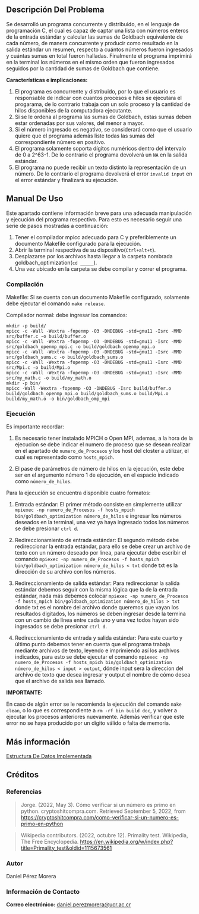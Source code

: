## Descripción Del Problema

Se desarrolló un programa concurrente y distribuido, en el lenguaje de programación C, el cual es capaz de captar una lista con números enteros de la entrada estándar y calcular las sumas de Goldbach equivalente de cada número, de manera concurrente y producir como resultado en la salida estándar un resumen, respecto a cuántos números fueron ingresados y cuántas sumas en total fueron halladas. Finalmente el programa imprimirá en la terminal los números en el mismo orden que fueron ingresados seguidos por la cantidad de sumas de Goldbach que contiene.

**Características e implicaciones:**

1. El programa es concurrente y distribuido, por lo que el usuario es responsable de indicar con cuantos procesos 
e hilos se ejecutara el progarama, de lo contrario trabaja con un solo proceso y la cantidad de hilos disponibles 
de la computadora ejecutante.
2. Si se le ordena al programa las sumas de Goldbach, estas sumas deben estar ordenadas por sus valores, del menor a mayor.
3. Si el número ingresado es negativo, se considerará como que el usuario quiere que el programa además liste todas las sumas del correspondiente número en positivo.
4. El programa solamente soporta dígitos numéricos dentro del intervalo de 0 a 2^63-1. De lo contrario el programa devolverá un `NA` en la salida estándar.
5. El programa no puede recibir un texto distinto la representación de un número. De lo contrario el programa devolverá el error `invalid input` en el error estándar y finalizará su ejecución.

## Manual De Uso

Este apartado contiene información breve para una adecuada manipulación y ejecución del programa respectivo. Para esto es necesario seguir una serie de pasos mostradas a continuación:

1. Tener el compilador mpicc adecuado para C y preferiblemente un documento Makefile
configurado para la ejecución.
2. Abrir la terminal respectiva de su dispositivo(`Ctrl+alt+t`).
3. Desplazarse por los archivos hasta llegar a la carpeta nombrada goldbach_optimization(`cd _____`).
4. Una vez ubicado en la carpeta se debe compilar y correr el programa.

### Compilación

Makefile: Si se cuenta con un documento Makefile configurado, solamente
debe ejecutar el comando `make release`.

Compilador normal: debe ingresar los comandos:

```
mkdir -p build/
mpicc -c -Wall -Wextra -fopenmp -O3 -DNDEBUG -std=gnu11 -Isrc -MMD src/buffer.c -o build/buffer.o
mpicc -c -Wall -Wextra -fopenmp -O3 -DNDEBUG -std=gnu11 -Isrc -MMD src/goldbach_openmp_mpi.c -o build/goldbach_openmp_mpi.o
mpicc -c -Wall -Wextra -fopenmp -O3 -DNDEBUG -std=gnu11 -Isrc -MMD src/goldbach_sums.c -o build/goldbach_sums.o
mpicc -c -Wall -Wextra -fopenmp -O3 -DNDEBUG -std=gnu11 -Isrc -MMD src/Mpi.c -o build/Mpi.o
mpicc -c -Wall -Wextra -fopenmp -O3 -DNDEBUG -std=gnu11 -Isrc -MMD src/my_math.c -o build/my_math.o
mkdir -p bin/
mpicc -Wall -Wextra -fopenmp -O3 -DNDEBUG -Isrc build/buffer.o build/goldbach_openmp_mpi.o build/goldbach_sums.o build/Mpi.o build/my_math.o -o bin/goldbach_omp_mpi 
```

### Ejecución

Es importante recordar:

1. Es necesario tener instalado MPICH o Open MPI, ademas, a la hora de la ejecucion se debe indicar
el numero de proceso que se desean realizar en el apartado de `numero_de_Procesos` y los host del closter
a utilizar, el cual es representado como `hosts_mpich`.

2. El pase de parámetros de número de hilos en la ejecución, este debe ser en el argumento número 1 de ejecución, en el espacio indicado como `número_de_hilos`.

Para la ejecución se encuentra disponible cuatro formatos:

1. Entrada estándar: El primer método consiste en simplemente utilizar 
`mpiexec -np numero_de_Procesos -f hosts_mpich bin/goldbach_optimization número_de_hilos`
e ingresar los números deseados en la terminal, una vez ya haya ingresado todos los números se debe presionar
`ctrl d`.

2. Redireccionamiento de entrada estándar: El segundo método debe redireccionar la entrada estándar,
para ello se debe crear un archivo de texto con un número deseado por línea, para ejecutar debe
escribir el comando
`mpiexec -np numero_de_Procesos -f hosts_mpich bin/goldbach_optimization número_de_hilos < txt`
donde txt es la dirección de su archivo con los números.

3. Redireccionamiento de salida estándar: Para redireccionar la salida estándar debemos seguir con la
misma lógica que la de la entrada estándar, nada más debemos colocar
`mpiexec -np numero_de_Procesos -f hosts_mpich bin/goldbach_optimization número_de_hilos > txt`
donde txt es el nombre del archivo donde queremos que vayan los resultados digitados, los números se
deben ingresar desde la termina con un cambio de línea entre cada uno y una vez todos hayan sido
ingresados se debe presionar `ctrl d`.

4. Redireccionamiento de entrada y salida estándar: Para este cuarto y último punto debemos tener en
cuenta que el programa trabaja mediante archivos de texto, leyendo e imprimiendo así los archivos
indicados, para esto se debe ejecutar el comando
`mpiexec -np numero_de_Procesos -f hosts_mpich bin/goldbach_optimization número_de_hilos < input > output`,
dónde input sera la direccion del archivo de texto que desea ingresar y output el nombre de cómo
desea que el archivo de salida sea llamado.

**IMPORTANTE:**

En caso de algún error se le recomienda la ejecución del comando ```make clean```, o lo que es
correspondiente a ```rm -rf bin build doc```, y volver a ejecutar los procesos anteriores nuevamente.
Además verificar que este error no se haya producido por un dígito válido o falta de memoria.

## Más información

[Estructura De Datos Implementada](./design/README.md)

## Créditos

### Referencias

> Jorge. (2022, May 3). Cómo verificar si un número es primo en python. cryptoshitcompra.com. Retrieved September 5, 2022, from https://cryptoshitcompra.com/como-verificar-si-un-numero-es-primo-en-python

> Wikipedia contributors. (2022, octubre 12). Primality test. Wikipedia, The Free Encyclopedia. https://en.wikipedia.org/w/index.php?title=Primality_test&oldid=1115673561

### Autor

Daniel Pérez Morera

### Información de Contacto

**Correo electrónico:** daniel.perezmorera@ucr.ac.cr
